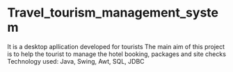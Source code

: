 # Travel_tourism_management_system

It is a desktop apllication developed for tourists
The main aim of this project is to help the tourist to manage the hotel booking, packages and site checks
Technology used: Java, Swing, Awt, SQL, JDBC
